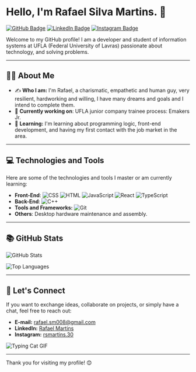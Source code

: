 # Hello, I'm Rafael Silva Martins. 👋

[![GitHub Badge](https://img.shields.io/badge/-GitHub-000?style=flat&logo=GitHub&logoColor=white)](https://github.com/rafaelsilvamartins30) [![LinkedIn Badge](https://img.shields.io/badge/-LinkedIn-blue?style=flat&logo=Linkedin&logoColor=white)](https://linkedin.com/in/rafael-martins-716625320/) [![Instagram Badge](https://img.shields.io/badge/-Instagram-E4405F?style=flat&logo=Instagram&logoColor=white)](https://instagram.com/rsmartins.30)

Welcome to my GitHub profile! I am a developer and student of information systems at UFLA (Federal University of Lavras) passionate about technology, and solving problems.

---

## :man_technologist: About Me

- ✍️ **Who I am:** I'm Rafael, a charismatic, empathetic and human guy, very resilient, hardworking and willing, I have many dreams and goals and I intend to complete them.
- :telescope: **Currently working on**: UFLA junior company trainee process: Emakers Jr.
- :seedling: **Learning:** I'm learning about programming logic, front-end development, and having my first contact with the job market in the area.

---

## :computer: Technologies and Tools

Here are some of the technologies and tools I master or am currently learning:

- **Front-End**: ![CSS](https://img.shields.io/badge/-CSS-1572B6?style=flat&logo=css3&logoColor=white) ![HTML](https://img.shields.io/badge/-HTML-E34F26?style=flat&logo=html5&logoColor=white) ![JavaScript](https://img.shields.io/badge/-JavaScript-F7DF1E?style=flat&logo=javascript&logoColor=black) ![React](https://img.shields.io/badge/-React-61DAFB?style=flat&logo=react&logoColor=black) ![TypeScript](https://img.shields.io/badge/-TypeScript-007ACC?style=flat&logo=typescript&logoColor=white)
- **Back-End**: ![C++](https://img.shields.io/badge/-C++-00599C?style=flat&logo=c%2B%2B&logoColor=white)
- **Tools and Frameworks:** ![Git](https://img.shields.io/badge/-Git-F05032?style=flat&logo=git&logoColor=white)
- **Others**: Desktop hardware maintenance and assembly.

---

## :books: GitHub Stats

![GitHub Stats](https://github-readme-stats.vercel.app/api?username=rafaelsilvamartins30&show_icons=true&theme=radical)

![Top Languages](https://github-readme-stats.vercel.app/api/top-langs/?username=rafaelsilvamartins30&layout=compact&theme=radical)

---

## :handshake: Let's Connect

If you want to exchange ideas, collaborate on projects, or simply have a chat, feel free to reach out:

- **E-mail:** rafael.sm008@gmail.com
- **LinkedIn:** [Rafael Martins](https://www.linkedin.com/in/rafael-martins-716625320/)
- **Instagram:** [rsmartins.30](https://instagram.com/rsmartins.30)

![Typing Cat GIF](https://www.google.com/url?sa=i&url=https%3A%2F%2Fgifer.com%2Fpt%2F7IjS&psig=AOvVaw15XZgrx6sWcdGbKDQ5cE_J&ust=1734579131358000&source=images&cd=vfe&opi=89978449&ved=0CBMQjRxqFwoTCLDz-fiwsIoDFQAAAAAdAAAAABAn)

---

Thank you for visiting my profile! :blush:
